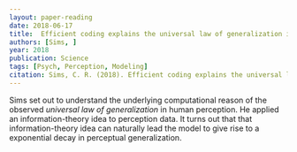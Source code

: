```yaml
---
layout: paper-reading
date: 2018-06-17
title:  Efficient coding explains the universal law of generalization in human perception
authors: [Sims, ]
year: 2018
publication: Science
tags: [Psych, Perception, Modeling]
citation: Sims, C. R. (2018). Efficient coding explains the universal law of generalization in human perception. Science, 360(6389), 652-656.
---
```


Sims set out to understand the underlying computational reason of the observed *universal law of generalization* in human perception. He applied an information-theory idea to perception data. It turns out that that information-theory idea can naturally lead the model to give rise to a exponential decay in perceptual generalization.
